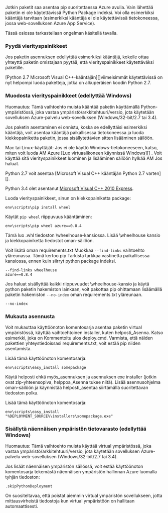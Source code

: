 Jotkin paketit saa asentaa pip suoritettaessa Azure avulla.  Vain lähettää paketin ei ole käytettävissä Python Package indeksi.  Voi olla esimerkiksi kääntäjä tarvitaan (esimerkiksi kääntäjä ei ole käytettävissä tietokoneessa, jossa web-sovelluksen Azure App Service).

Tässä osiossa tarkastellaan ongelman käsitellä tavalla.

### <a name="request-wheels"></a>Pyydä vierityspainikkeet

Jos paketin asennuksen edellyttää esimerkiksi kääntäjä, kokeile ottaa yhteyttä paketin omistajaan pyytää, että vierityspainikkeet käytettäväksi paketille.

[Python 2.7 Microsoft Visual C++-kääntäjän][]viimeisimmät käytettävissä on nyt helpompi luoda paketteja, jotka on alkuperäisen koodin Python 2.7.

### <a name="build-wheels-requires-windows"></a>Muodosta vierityspainikkeet (edellyttää Windows)

Huomautus: Tämä vaihtoehto muista kääntää paketin käyttämällä Python-ympäristössä, joka vastaa ympäristö/arkkitehtuuri/versio, jota käytetään sovelluksen Azure-palvelu web-sovelluksen (Windows/32-bit/2.7 tai 3.4).

Jos paketin asentaminen ei onnistu, koska se edellyttäisi esimerkiksi kääntäjä, voit asentaa kääntäjä paikallisessa tietokoneessa ja luoda kiekkopainiketta paketin, jossa sisällytettävien sitten lisääminen säilöön.

Mac tai Linux-käyttäjät: Jos ei ole käyttö Windows-tietokoneeseen, katso, miten voit luoda AM Azure [Luo virtuaalikoneen käynnissä Windows][] .  Voit käyttää sitä vierityspainikkeet luominen ja lisääminen säilöön hylkää AM Jos haluat. 

Python 2.7 voit asentaa [Microsoft Visual C++ kääntäjän Python 2.7 varten][].

Python 3.4 olet asentanut [Microsoft Visual C++ 2010 Express][].

Luoda vierityspainikkeet, sinun on kiekkopainiketta package:

    env\scripts\pip install wheel

Käytät `pip wheel` riippuvuus kääntäminen:

    env\scripts\pip wheel azure==0.8.4

Tämä luo .whl tiedoston \wheelhouse-kansiossa.  Lisää \wheelhouse kansio ja kiekkopainiketta tiedostot oman-säilöön.

Voit lisätä oman requirements.txt Muokkaa `--find-links` vaihtoehto yläreunassa. Tämä kertoo pip Tarkista tarkkaa vastinetta paikallisessa kansiossa, ennen kuin siirryt python package indeksi.

    --find-links wheelhouse
    azure==0.8.4

Jos haluat sisällyttää kaikki riippuvuudet \wheelhouse-kansio ja käytä python paketin hakemiston lainkaan, voit pakottaa pip ohittamaan lisäämällä paketin hakemiston `--no-index` oman requirements.txt yläreunaan.

    --no-index

### <a name="customize-installation"></a>Mukauta asennusta

Voit mukauttaa käyttöönoton komentosarja asentaa paketin virtual ympäristössä, käyttää vaihtoehtoinen installer, kuten helposti\_Asenna.  Katso esimerkki, joka on Kommentoitu ulos deploy.cmd.  Varmista, että näiden pakettien yhteystiedoissasi requirements.txt, voit estää pip niiden asentamista.

Lisää tämä käyttöönoton komentosarja:

    env\scripts\easy_install somepackage

Käytä helposti ehkä myös\_asennuksen ja asennuksen exe installer (jotkin ovat zip-yhteensopiva, helppoa\_Asenna tukee niitä).  Lisää asennusohjelma oman-säilöön ja käynnistää helposti\_asentaa siirtämällä suoritettavan tiedoston polku.

Lisää tämä käyttöönoton komentosarja:

    env\scripts\easy_install "%DEPLOYMENT_SOURCE%\installers\somepackage.exe"

### <a name="include-the-virtual-environment-in-the-repository-requires-windows"></a>Sisällytä näennäisen ympäristön tietovarasto (edellyttää Windows)

Huomautus: Tämä vaihtoehto muista käyttää virtual ympäristössä, joka vastaa ympäristö/arkkitehtuuri/versio, jota käytetään sovelluksen Azure-palvelu web-sovelluksen (Windows/32-bit/2.7 tai 3.4).

Jos lisäät näennäisen ympäristön säilössä, voit estää käyttöönoton komentosarja tekemästä näennäisen ympäristön hallinnan Azure luomalla tyhjän tiedoston:

    .skipPythonDeployment

On suositeltavaa, että poistat aiemmin virtual ympäristön sovellukseen, jotta mittausvirheistä tiedostoja kun virtual ympäristöön on hallitaan automaattisesti.


[Luo käyttöjärjestelmässä Virtual-Machine]: http://azure.microsoft.com/documentation/articles/virtual-machines-windows-hero-tutorial/
[Microsoft Visual C++ kääntäjä Python 2.7]: http://aka.ms/vcpython27
[Microsoft Visual C++ 2010 Express]: http://go.microsoft.com/?linkid=9709949

